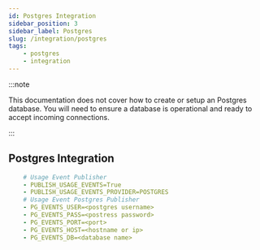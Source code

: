 ```yaml
---
id: Postgres Integration
sidebar_position: 3
sidebar_label: Postgres
slug: /integration/postgres
tags:
    - postgres
    - integration
---
```


:::note

This documentation does not cover how to create or setup an Postgres database. You will need to
ensure a database is operational and ready to accept incoming connections.

:::

## Postgres Integration

```yml title="Environment Variables Required"
    # Usage Event Publisher
    - PUBLISH_USAGE_EVENTS=True
    - PUBLISH_USAGE_EVENTS_PROVIDER=POSTGRES
    # Usage Event Postgres Publisher
    - PG_EVENTS_USER=<postgres username>
    - PG_EVENTS_PASS=<postress password>
    - PG_EVENTS_PORT=<port>
    - PG_EVENTS_HOST=<hostname or ip>
    - PG_EVENTS_DB=<database name>
```
